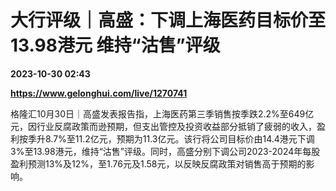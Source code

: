 # 大行评级｜高盛：下调上海医药目标价至13.98港元 维持“沽售”评级

**2023-10-30 02:43**

**https://www.gelonghui.com/live/1270741**

格隆汇10月30日｜高盛发表报告指，上海医药第三季销售按季跌2.2%至649亿元，因行业反腐政策而逊预期，但支出管控及投资收益部分抵销了疲弱的收入，盈利按季升8.7%至11.2亿元，预期为11.3亿元。该行将公司目标价由14.4港元下调3%至13.98港元，维持“沽售”评级。同时，高盛分别下调公司2023-2024年每股盈利预测13%及12%，至1.76元及1.58元，以反映反腐政策对销售高于预期的影响。